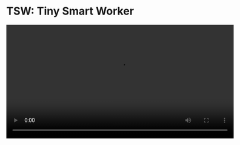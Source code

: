# TSW: Tiny Smart Worker

<video src="https://www.youtube.com/watch?v=38OhhXeFFeI" width="600" height="300" controls></video>
